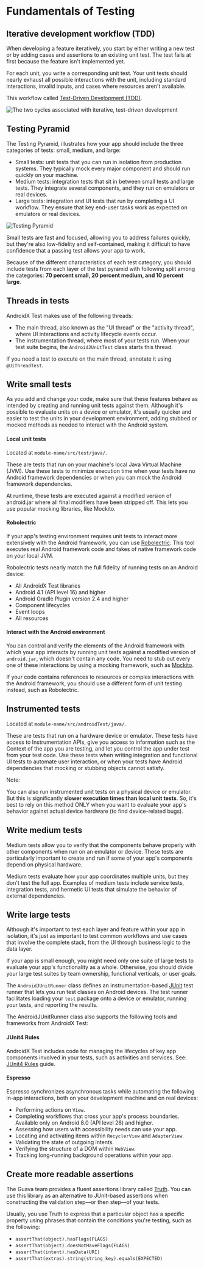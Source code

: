 # Fundamentals of Testing

## Iterative development workflow (TDD)

When developing a feature iteratively, you start by either writing a new test or by adding cases and assertions to an existing unit test. The test fails at first because the feature isn't implemented yet.

For each unit, you write a corresponding unit test. Your unit tests should nearly exhaust all possible interactions with the unit, including standard interactions, invalid inputs, and cases where resources aren't available.

This workflow called [Test-Driven Development (TDD)](https://www.youtube.com/watch?v=pK7W5npkhho&start=111).

![The two cycles associated with iterative, test-driven development](/resources/testing-workflow.png)


## Testing Pyramid

The Testing Pyramid, illustrates how your app should include the three categories of tests: small, medium, and large:

* Small tests: unit tests that you can run in isolation from production systems. They typically mock every major component and should run quickly on your machine.
* Medium tests: integration tests that sit in between small tests and large tests. They integrate several components, and they run on emulators or real devices.
* Large tests: integration and UI tests that run by completing a UI workflow. They ensure that key end-user tasks work as expected on emulators or real devices.

![Testing Pyramid](/resources/pyramid_2x.png)

Small tests are fast and focused, allowing you to address failures quickly, but they're also low-fidelity and self-contained, making it difficult to have confidence that a passing test allows your app to work.

Because of the different characteristics of each test category, you should include tests from each layer of the test pyramid with following split among the categories: **70 percent small, 20 percent medium, and 10 percent large**.


## Threads in tests

AndroidX Test makes use of the following threads:

* The main thread, also known as the "UI thread" or the "activity thread", where UI interactions and activity lifecycle events occur.
* The instrumentation thread, where most of your tests run. When your test suite begins, the `AndroidJUnitTest` class starts this thread.

If you need a test to execute on the main thread, annotate it using `@UiThreadTest`.


## Write small tests

As you add and change your code, make sure that these features behave as intended by creating and running unit tests against them. Although it's possible to evaluate units on a device or emulator, it's usually quicker and easier to test the units in your development environment, adding stubbed or mocked methods as needed to interact with the Android system.


#### Local unit tests

Located at `module-name/src/test/java/`.

These are tests that run on your machine's local Java Virtual Machine (JVM). Use these tests to minimize execution time when your tests have no Android framework dependencies or when you can mock the Android framework dependencies.

At runtime, these tests are executed against a modified version of android.jar where all final modifiers have been stripped off. This lets you use popular mocking libraries, like Mockito.


#### Robolectric

If your app's testing environment requires unit tests to interact more extensively with the Android framework, you can use [Robolectric](http://robolectric.org/). This tool executes real Android framework code and fakes of native framework code on your local JVM. 

Robolectric tests nearly match the full fidelity of running tests on an Android device:

* All AndroidX Test libraries
* Android 4.1 (API level 16) and higher
* Android Gradle Plugin version 2.4 and higher
* Component lifecycles
* Event loops
* All resources


#### Interact with the Android environment

You can control and verify the elements of the Android framework with which your app interacts by running unit tests against a modified version of `android.jar`, which doesn't contain any code. You need to stub out every one of these interactions by using a mocking framework, such as [Mockito](https://site.mockito.org/).

If your code contains references to resources or complex interactions with the Android framework, you should use a different form of unit testing instead, such as Robolectric.


## Instrumented tests

Located at `module-name/src/androidTest/java/`.

These are tests that run on a hardware device or emulator. These tests have access to Instrumentation APIs, give you access to information such as the Context of the app you are testing, and let you control the app under test from your test code. Use these tests when writing integration and functional UI tests to automate user interaction, or when your tests have Android dependencies that mocking or stubbing objects cannot satisfy.

Note:

You can also run instrumented unit tests on a physical device or emulator. But this is significantly **slower execution times than local unit tests**. So, it's best to rely on this method ONLY when you want to evaluate your app's behavior against actual device hardware (to find device-related bugs).


## Write medium tests

Medium tests allow you to verify that the components behave properly with other components when run on an emulator or device. These tests are particularly important to create and run if some of your app's components depend on physical hardware.

Medium tests evaluate how your app coordinates multiple units, but they don't test the full app. Examples of medium tests include service tests, integration tests, and hermetic UI tests that simulate the behavior of external dependencies.


## Write large tests

Although it's important to test each layer and feature within your app in isolation, it's just as important to test common workflows and use cases that involve the complete stack, from the UI through business logic to the data layer.

If your app is small enough, you might need only one suite of large tests to evaluate your app's functionality as a whole. Otherwise, you should divide your large test suites by team ownership, functional verticals, or user goals.

The `AndroidJUnitRunner` class defines an instrumentation-based [JUnit](https://junit.org/junit4/) test runner that lets you run test classes on Android devices. The test runner facilitates loading your `test` package onto a device or emulator, running your tests, and reporting the results.

The AndroidJUnitRunner class also supports the following tools and frameworks from AndroidX Test:


#### JUnit4 Rules

AndroidX Test includes code for managing the lifecycles of key app components involved in your tests, such as activities and services. See: [JUnit4 Rules](testing.md#junit4-rules-with-androidx-test) guide.


#### Espresso

Espresso synchronizes asynchronous tasks while automating the following in-app interactions, both on your development machine and on real devices:

* Performing actions on `View`.
* Completing workflows that cross your app's process boundaries. Available only on Android 8.0 (API level 26) and higher.
* Assessing how users with accessibility needs can use your app.
* Locating and activating items within `RecyclerView` and `AdapterView`.
* Validating the state of outgoing intents.
* Verifying the structure of a DOM within `WebView`.
* Tracking long-running background operations within your app.


## Create more readable assertions

The Guava team provides a fluent assertions library called [Truth](https://github.com/google/truth). You can use this library as an alternative to JUnit-based assertions when constructing the validation step—or then step—of your tests.

Usually, you use Truth to express that a particular object has a specific property using phrases that contain the conditions you're testing, such as the following:

* `assertThat(object).hasFlags(FLAGS)`
* `assertThat(object).doesNotHaveFlags(FLAGS)`
* `assertThat(intent).hasData(URI)`
* `assertThat(extras).string(string_key).equals(EXPECTED)`